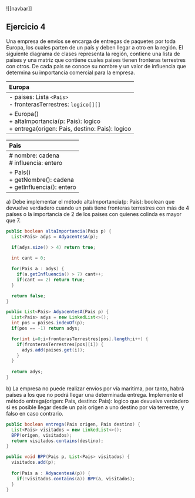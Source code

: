 ![[navbar]]

## Ejercicio 4
Una empresa de envíos se encarga de entregas de paquetes por toda Europa, los cuales parten de un país y deben llegar a otro en la región. El siguiente diagrama de clases representa la región, contiene una lista de países y una matriz que contiene cuales países tienen fronteras terrestres con otros. De cada país se conoce su nombre y un valor de influencia que determina su importancia comercial para la empresa.

| Europa                                                                                             |
| :------------------------------------------------------------------------------------------------- |
| - paises: Lista `<Pais>`<br>- fronterasTerrestres: `logico[][]`                                    |
| + Europa()<br>+ altaImportancia(p: Pais): logico<br>+ entrega(origen: Pais, destino: Pais): logico |

| Pais                                                           |
| :------------------------------------------------------------- |
| # nombre: cadena<br># influencia: entero                       |
| + Pais()<br>+ getNombre(): cadena<br>+ getInfluencia(): entero |
a) Debe implementar el método altaImportancia(p: Pais): boolean que devuelve verdadero cuando un país tiene fronteras terrestres con más de 4 países o la importancia de 2 de los países con quienes colinda es mayor que 7.
```java
public boolean altaImportancia(Pais p) {
  List<Pais> adys = AdyacentesA(p);
  
  if(adys.size() > 4) return true;

  int cant = 0;

  for(Pais a : adys) {
    if(a.getInfluencia() > 7) cant++;
    if(cant == 2) return true;
  }

  return false;
}

public List<Pais> AdyacentesA(Pais p) {
  List<Pais> adys = new LinkedList<>();
  int pos = paises.indexOf(p);
  if(pos == -1) return adys;

  for(int i=0;i<fronterasTerrestres[pos].length;i++) {
    if(fronterasTerrestres[pos][i]) {
      adys.add(paises.get(i));
    }
  }
  
  return adys;
}
```

b) La empresa no puede realizar envíos por vía marítima, por tanto, habrá países a los que no podrá llegar una determinada entrega. Implemente el método entrega(origen: Pais, destino: Pais): logico que devuelve verdadero si es posible llegar desde un país origen a uno destino por vía terrestre, y falso en caso contrario.
```java
public boolean entrega(Pais origen, Pais destino) {
  List<Pais> visitados = new LinkedList<>();
  BPP(origen, visitados);
  return visitados.contains(destino);
}

public void BPP(Pais p, List<Pais> visitados) {
  visitados.add(p);
  
  for(Pais a : AdyacentesA(p)) {
    if(!visitados.contains(a)) BPP(a, visitados);
  }
}
```